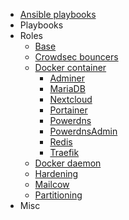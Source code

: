- [Ansible playbooks](README.md)
- Playbooks
- Roles
  - [Base](roles/base.md)
  - [Crowdsec bouncers](roles/crowdsec_bouncers.md)
  - [Docker container](roles/docker_container.md)
    - [Adminer](roles/docker_container/adminer.md)
    - [MariaDB](roles/docker_container/mariadb.md)
    - [Nextcloud](roles/docker_container/nextcloud.md)
    - [Portainer](roles/docker_container/portainer.md)
    - [Powerdns](roles/docker_container/powerdns.md)
    - [PowerdnsAdmin](roles/docker_container/powerdns_admin.md)
    - [Redis](roles/docker_container/redis.md)
    - [Traefik](roles/docker_container/traefik.md)
  - [Docker daemon](roles/docker_daemon.md)
  - [Hardening](roles/hardening.md)
  - [Mailcow](roles/mailcow.md)
  - [Partitioning](roles/partitioning.md)
- Misc

